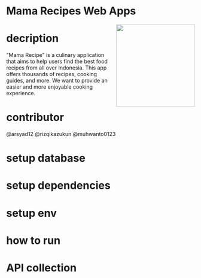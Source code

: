 # Mama Recipes Web Apps
<p align="center">
  <img src="https://i.pinimg.com/originals/db/e2/1e/dbe21e079ab9fc87b282f5d42d20241a.png" align="right" height="220" width="210" />
</p>



# decription
"Mama Recipe" is a culinary application that aims to help users find the best food recipes from all over Indonesia. This app offers thousands of recipes, cooking guides, and more. We want to provide an easier and more enjoyable cooking experience.

# contributor
@arsyad12 @rizqikazukun @muhwanto0123

# setup database
# setup dependencies
# setup env
# how to run
# API collection
